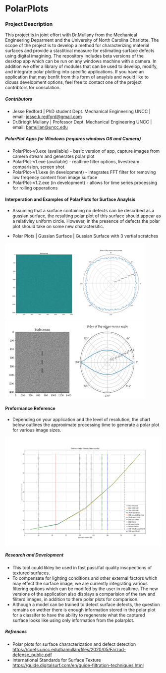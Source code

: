 # PolarPlots

### Project Description
This project is in joint effort with Dr.Mullany from the Mechanical Engineering Deparment and the University of North Carolina Charlotte.
The scope of the project is to develop a method for characterizing material surfaces and provide a stastitical measure for estimating surface defects using digital imagining. The repository includes beta versions of the desktop app which can be run on any windows machine with a camera. In addition we offer a library of modules that can be used to develop, modify, and integrate polar plotting into specific applications. If you have an application that may benfit from this form of anaylsis and would like to dicuss development options, feel free to contact one of the project contribtors for consulation.

##### Contributors
- Jesse Redford | PhD student Dept. Mechanical Engineering UNCC | email: jesse.k.redford@gmail.com  <!-- https://jessekredford.wixsite.com/jesseredford -->
- Dr.Bridgit Mullany | Professor Dept. Mechanical Engineering UNCC  | email: bamullan@uncc.edu  <!--https://coefs.uncc.edu/bamullan/ -->


##### PolarPlot Apps for Windows (requires windows OS and Camera)
- PolarPlot-v0.exe (avaliable) - basic version of app, capture images from camera stream and generates polar plot
- PolarPlot-v1.exe (avaliable) - realtime filter options, livestream comparision, screen shot 
- PolarPlot-v1.1.exe (in development) - integrates FFT filter for removing low freqency content from image surface 
- PolarPlot-v1.2.exe (in development) - allows for time series processing for rolling opperations

#### Interperation and Examples of PolarPlots for Surface Anaylsis 
- Assuming that a surface containing no defects can be described as a gussian surface, the resulting polar plot of this surface should appear as a relativley uniform circle.
However, in the presence of defects the polar plot should take on some new charactersitic. 

- Polar Plots | Gussian Surface | Gussian Surface with 3 vertial scratches

<img src="https://github.com/Jesse-Redford/PolarPlots/blob/master/gussian_surface.png" width="450" height="250"> <img src="https://github.com/Jesse-Redford/PolarPlots/blob/master/gussian_surface_with_defects.png" width="450" height="250"> 

<!--  | Real Gussian Surface with 3 vertial scratches, with and without filtering <img src="https://github.com/Jesse-Redford/PolarPlots/blob/master/real_gussian_surface_with_defects.png" width="250" height="250"> 
##### Requirments
- Desktop application - windows OS and Camera 
- API - pip install requirments.txt
![PolarPlot](https://github.com/Jesse-Redford/PolarPlots/blob/master/Processing_Analysis_time_vs_image_size.png)
-->

#### Preformance Reference 
- Depending on your application and the level of resolution, the chart below outlines the approximate processing time to generate a polar plot for various image sizes.

<img src="https://github.com/Jesse-Redford/PolarPlots/blob/master/Processing_Analysis_time_vs_image_size.png" width = "1200" height="350">

##### Research and Development
- This tool could likley be used in fast pass/fail quality inscpections of textured surfaces. 
- To compensate for lighting conditions and other external factors which may effect the surface image, we are currently integrating various filtering options which can be modifed by the user in realtime. The new versions of the application also displays a comparision of the raw and filiterd images, in addition to there polar plots for comparison.
- Although a model can be trained to detect surface defects, the question remains on wether there is enough information stored in the polar plot for a classifer to have the ability to regenerate what the captured surface looks like using only information from the polarplot.

##### Refrences 
- Polar plots for surface characterization and defect detection https://coefs.uncc.edu/bamullan/files/2020/05/Farzad-defense_public.pdf
- International Standards for Surface Texture https://guide.digitalsurf.com/en/guide-filtration-techniques.html





